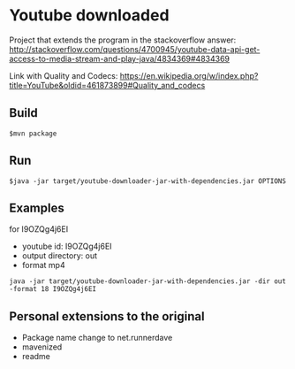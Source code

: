 # Youtube downloaded

Project that extends the program in the stackoverflow answer: 
http://stackoverflow.com/questions/4700945/youtube-data-api-get-access-to-media-stream-and-play-java/4834369#4834369

Link with Quality and Codecs: 
https://en.wikipedia.org/w/index.php?title=YouTube&oldid=461873899#Quality_and_codecs

## Build
``$mvn package``

## Run
``$java -jar target/youtube-downloader-jar-with-dependencies.jar OPTIONS``

## Examples

for I9OZQg4j6EI
* youtube id: I9OZQg4j6EI 
* output directory: out
* format mp4

``java -jar target/youtube-downloader-jar-with-dependencies.jar -dir out -format 18 I9OZQg4j6EI``

## Personal extensions to the original
* Package name change to net.runnerdave
* mavenized
* readme